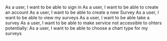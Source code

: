 As a user, I want to be able to sign in
As a user, I want to be able to create an account
As a user, I want to be able to create a new Survey
As a user, I want to be able to view my surveys
As a user, I want to be able take a survey
As a user, I want to be able to make service not accessible to ohters
  potentially:
As a user, I want to be able to choose a chart type for my surveys


